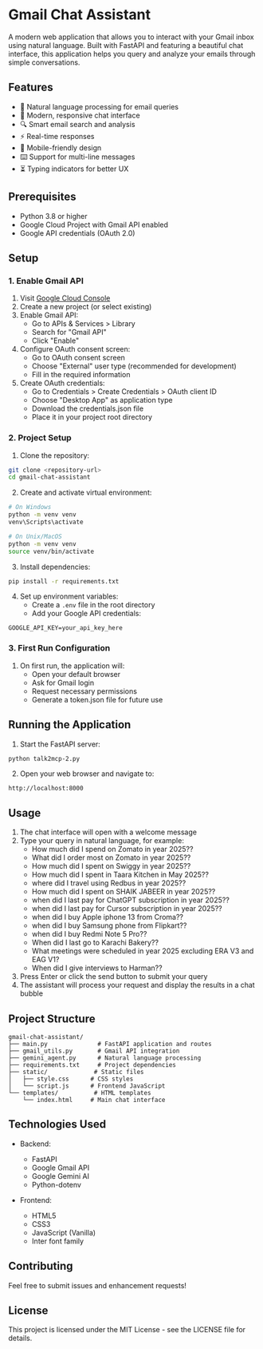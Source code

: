 # Gmail Chat Assistant

A modern web application that allows you to interact with your Gmail inbox using natural language. Built with FastAPI and featuring a beautiful chat interface, this application helps you query and analyze your emails through simple conversations.

## Features

- 🤖 Natural language processing for email queries
- 💬 Modern, responsive chat interface
- 🔍 Smart email search and analysis
- ⚡ Real-time responses
- 📱 Mobile-friendly design
- ⌨️ Support for multi-line messages
- ⏳ Typing indicators for better UX

## Prerequisites

- Python 3.8 or higher
- Google Cloud Project with Gmail API enabled
- Google API credentials (OAuth 2.0)

## Setup

### 1. Enable Gmail API

1. Visit [Google Cloud Console](https://console.cloud.google.com/)
2. Create a new project (or select existing)
3. Enable Gmail API:
   - Go to APIs & Services > Library
   - Search for "Gmail API"
   - Click "Enable"
4. Configure OAuth consent screen:
   - Go to OAuth consent screen
   - Choose "External" user type (recommended for development)
   - Fill in the required information
5. Create OAuth credentials:
   - Go to Credentials > Create Credentials > OAuth client ID
   - Choose "Desktop App" as application type
   - Download the credentials.json file
   - Place it in your project root directory

### 2. Project Setup

1. Clone the repository:
```bash
git clone <repository-url>
cd gmail-chat-assistant
```

2. Create and activate virtual environment:
```bash
# On Windows
python -m venv venv
venv\Scripts\activate

# On Unix/MacOS
python -m venv venv
source venv/bin/activate
```

3. Install dependencies:
```bash
pip install -r requirements.txt
```

4. Set up environment variables:
   - Create a `.env` file in the root directory
   - Add your Google API credentials:
```
GOOGLE_API_KEY=your_api_key_here
```

### 3. First Run Configuration

1. On first run, the application will:
   - Open your default browser
   - Ask for Gmail login
   - Request necessary permissions
   - Generate a token.json file for future use

## Running the Application

1. Start the FastAPI server:
```bash
python talk2mcp-2.py
```

2. Open your web browser and navigate to:
```
http://localhost:8000
```

## Usage

1. The chat interface will open with a welcome message
2. Type your query in natural language, for example:
   - How much did I spend on Zomato in year 2025??
   - What did I order most on Zomato in year 2025??
   - How much did I spent on Swiggy in year 2025??
   - How much did I spent in Taara Kitchen in May 2025??
   - where did I travel using Redbus in year 2025??
   - How much did I spent on SHAIK JABEER in year 2025??
   - when did I last pay for ChatGPT subscription in year 2025??
   - when did I last pay for Cursor subscription in year 2025??
   - when did I buy Apple iphone 13 from Croma??
   - when did I buy Samsung phone from Flipkart??
   - when did I buy Redmi Note 5 Pro??
   - When did I last go to Karachi Bakery??
   - What meetings were scheduled in year 2025 excluding ERA V3 and EAG V1?
   - When did I give interviews to Harman??
3. Press Enter or click the send button to submit your query
4. The assistant will process your request and display the results in a chat bubble

## Project Structure

```
gmail-chat-assistant/
├── main.py              # FastAPI application and routes
├── gmail_utils.py       # Gmail API integration
├── gemini_agent.py      # Natural language processing
├── requirements.txt     # Project dependencies
├── static/             # Static files
│   ├── style.css      # CSS styles
│   └── script.js      # Frontend JavaScript
└── templates/          # HTML templates
    └── index.html     # Main chat interface
```

## Technologies Used

- Backend:
  - FastAPI
  - Google Gmail API
  - Google Gemini AI
  - Python-dotenv

- Frontend:
  - HTML5
  - CSS3
  - JavaScript (Vanilla)
  - Inter font family

## Contributing

Feel free to submit issues and enhancement requests!

## License

This project is licensed under the MIT License - see the LICENSE file for details.
